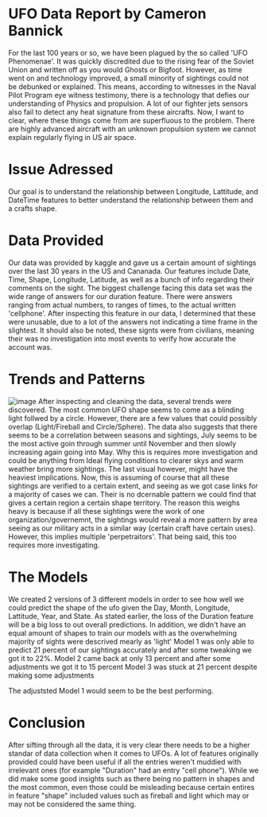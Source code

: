 # UFO Data Report by Cameron Bannick
For the last 100 years or so, we have been plagued by the so called 'UFO Phenomenae'. It was quickly discredited due to the rising fear of the Soviet Union and written off as you would Ghosts or Bigfoot. However, as time went on and technology improved, a small minority of sightings could not be debunked or explained. This means, according to witnesses in the Naval Pilot Program eye witness testimony, there is a technology that defies our understanding of Physics and propulsion. A lot of our fighter jets sensors also fail to detect any heat signature from these aircrafts. Now, I want to clear, where these things come from are superfluous to the problem. There are highly advanced aircraft with an unknown propulsion system we cannot explain regularly flying in US air space.
# Issue Adressed
Our goal is to understand the relationship between Longitude, Lattitude, and DateTime features to better understand the relationship between them and a crafts shape.
# Data Provided
Our data was provided by kaggle and gave us a certain amount of sightings over the last 30 years in the US and Cananada. Our features include Date, Time, Shape, Longitude, Latitude, as well as a bunch of info regarding their comments on the sight. The biggest challenge facing this data set was the wide range of answers for our duration feature. There were answers ranging from actual numbers, to ranges of times, to the actual written 'cellphone'. After inspecting this feature in our data, I determined that these were unusable, due to a lot of the answers not indicating a time frame in the slightest. It should also be noted, these signts were from civilians, meaning their was no investigation into most events to verify how accurate the account was. 
# Trends and Patterns
![image](https://github.com/CameronBannick/Ufo_Report/blob/main/Data%20visuals/Number%20of%20sightings%20by%20shape.jpg)
After inspecting and cleaning the data, several trends were discovered. The most common UFO shape seems to come as a blinding light follwed by a circle. However, there are a few values that could possibly overlap (Light/Fireball and Circle/Sphere). The data also suggests that there seems to be a correlation between seasons and sightings, July seems to be the most active goin through summer until November and then slowly increasing again going into May. Why this is requires more investigation and could be anything from Ideal flying conditions to clearer skys and warm weather bring more sightings. The last visual however, might have the heaviest implications. 
Now, this is assuming of course that all these sightings are verified to a certain extent, and seeing as we got case links for a majority of cases we can. Their is no dcernable pattern we could find that gives a certain region a certain shape territory. The reason this weighs heavy is because if all these sightings were the work of one organization/governemnt, the sightings would reveal a more pattern by area seeing as our military acts in a similar way (certain craft have certain uses). However, this implies multiple 'perpetraitors'. That being said, this too requires more investigating. 
# The Models
We created 2 versions of 3 different models in order to see how well we could predict the shape of the ufo given the Day, Month, Longitude, Lattitude, Year, and State. As stated earlier, the loss of the Duration feature will be a big loss to out overall predictions. In addition, we didn't have an equal amount of shapes to train our models with as the overwhelming majority of sights were descrived mearly as 'light'
Model 1 was only able to predict 21 percent of our sightings accurately and after some tweaking we got it to 22%. 
Model 2 came back at only 13 percent and after some adjustments we got it to 15 percent
Model 3 was stuck at 21 percent despite making some adjustments

The adjuststed Model 1 would seem to be the best performing.

# Conclusion
After sifting through all the data, it is very clear there needs to be a higher standar of data collection when it comes to UFOs. A lot of features originally provided could have been useful if all the entries weren't muddied with irrelevant ones (for example "Duration" had an entry "cell phone"). While we did make some good insights such as there being no pattern in shapes and the most common, even those could be misleading because certain entires in feature "shape" included values such as fireball and light which may or may not be considered the same thing. 
